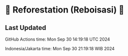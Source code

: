 
# 🌳 Reforestation (Reboisasi) 🌲

## Last Updated

GitHub Actions time: Mon Sep 30 14:19:18 UTC 2024

Indonesia/Jakarta time: Mon Sep 30 21:19:18 WIB 2024
